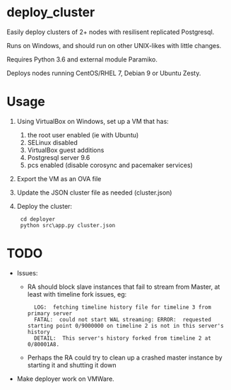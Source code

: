 # deploy_cluster
Easily deploy clusters of 2+ nodes with resilisent replicated Postgresql.

Runs on Windows, and should run on other UNIX-likes with little changes.

Requires Python 3.6 and external module Paramiko.

Deploys nodes running CentOS/RHEL 7, Debian 9 or Ubuntu Zesty.

# Usage

1. Using VirtualBox on Windows, set up a VM that has:
    1. the root user enabled (ie with Ubuntu)
    1. SELinux disabled
    1. VirtualBox guest additions
    1. Postgresql server 9.6 
    1. pcs enabled (disable corosync and pacemaker services)

1. Export the VM as an OVA file 
    
1. Update the JSON cluster file as needed (cluster.json)

1. Deploy the cluster: 
   
        cd deployer
        python src\app.py cluster.json

# TODO

- Issues:
	- RA should block slave instances that fail to stream from Master, at least with timeline fork issues, eg:
	
            LOG:  fetching timeline history file for timeline 3 from primary server
            FATAL:  could not start WAL streaming: ERROR:  requested starting point 0/9000000 on timeline 2 is not in this server's history
            DETAIL:  This server's history forked from timeline 2 at 0/80001A8.
        
	- Perhaps the RA could try to clean up a crashed master instance by starting it and shutting it down

- Make deployer work on VMWare.